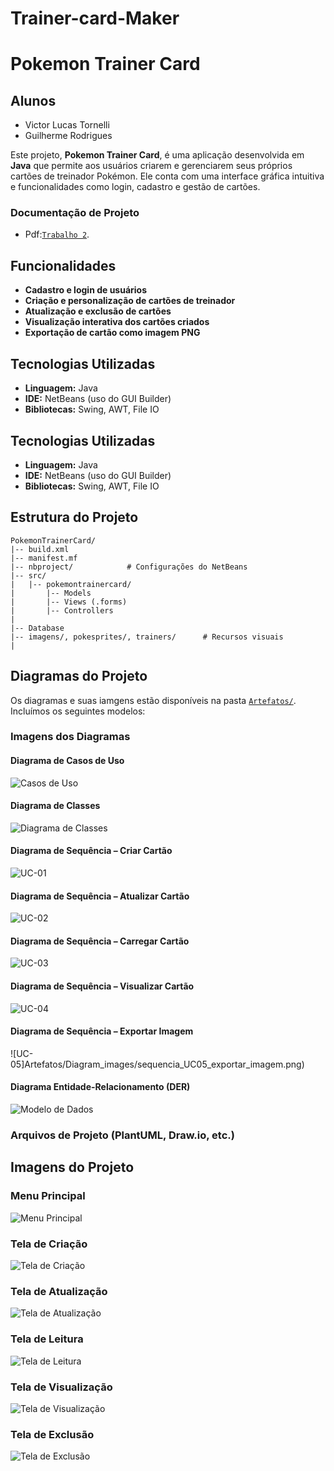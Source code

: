 # Trainer-card-Maker
# Pokemon Trainer Card

## Alunos
- Victor Lucas Tornelli
- Guilherme Rodrigues

Este projeto, **Pokemon Trainer Card**, é uma aplicação desenvolvida em **Java** que permite aos usuários criarem e gerenciarem seus próprios cartões de treinador Pokémon. Ele conta com uma interface gráfica intuitiva e funcionalidades como login, cadastro e gestão de cartões.

### Documentação de Projeto
- Pdf:[`Trabalho 2`](https://github.com/Viihctor/TCM/blob/main/Artefatos/Trabalho%202%20-%20Documenta%C3%A7%C3%A3o%20de%20Projeto.pdf).


## Funcionalidades
- **Cadastro e login de usuários**
- **Criação e personalização de cartões de treinador**
- **Atualização e exclusão de cartões**
- **Visualização interativa dos cartões criados**
- **Exportação de cartão como imagem PNG**

## Tecnologias Utilizadas
- **Linguagem:** Java
- **IDE:** NetBeans (uso do GUI Builder)
- **Bibliotecas:** Swing, AWT, File IO
## Tecnologias Utilizadas
- **Linguagem:** Java
- **IDE:** NetBeans (uso do GUI Builder)
- **Bibliotecas:** Swing, AWT, File IO

## Estrutura do Projeto
```
PokemonTrainerCard/
|-- build.xml
|-- manifest.mf
|-- nbproject/            # Configurações do NetBeans
|-- src/
|   |-- pokemontrainercard/
|       |-- Models
|       |-- Views (.forms)
|       |-- Controllers
|      
|-- Database
|-- imagens/, pokesprites/, trainers/      # Recursos visuais
|
```

## Diagramas do Projeto

Os diagramas e suas iamgens estão disponíveis na pasta [`Artefatos/`](/Artefatos). Incluímos os seguintes modelos:

### Imagens dos Diagramas

#### Diagrama de Casos de Uso
![Casos de Uso](diagramas/caso_de_uso.png)

#### Diagrama de Classes
![Diagrama de Classes](Artefatos/Diagram_images/diagrama_classes.png)

#### Diagrama de Sequência – Criar Cartão
![UC-01](Artefatos/Diagram_images/sequencia_UC01_criar_cartao.png)

#### Diagrama de Sequência – Atualizar Cartão
![UC-02](Artefatos/Diagram_images/sequencia_UC02_atualizar_cartao.png)

#### Diagrama de Sequência – Carregar Cartão
![UC-03](Artefatos/Diagram_images/sequencia_UC03_carregar_cartao.png)

#### Diagrama de Sequência – Visualizar Cartão
![UC-04](Artefatos/Diagram_images/sequencia_UC04_visualizar_cartao.png)

#### Diagrama de Sequência – Exportar Imagem
![UC-05]Artefatos/Diagram_images/sequencia_UC05_exportar_imagem.png)

#### Diagrama Entidade-Relacionamento (DER)
![Modelo de Dados](Artefatos/Diagram_images/Entidade_Relacionamento.png)

### Arquivos de Projeto (PlantUML, Draw.io, etc.)

## Imagens do Projeto

### Menu Principal
![Menu Principal](Images/Menu.png)

### Tela de Criação
![Tela de Criação](Images/Create.png)

### Tela de Atualização
![Tela de Atualização](Images/Update.png)

### Tela de Leitura
![Tela de Leitura](Images/Read.png)

### Tela de Visualização
![Tela de Visualização](Images/View.png)

### Tela de Exclusão
![Tela de Exclusão](Images/Delete.png)
